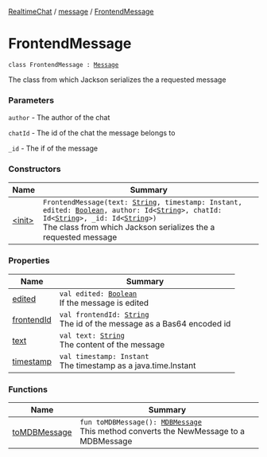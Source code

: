 [RealtimeChat](../../index.md) / [message](../index.md) / [FrontendMessage](./index.md)

# FrontendMessage

`class FrontendMessage : `[`Message`](../-message/index.md)

The class from which Jackson serializes the a requested message

### Parameters

`author` - The author of the chat

`chatId` - The id of the chat the message belongs to

`_id` - The if of the message

### Constructors

| Name | Summary |
|---|---|
| [&lt;init&gt;](-init-.md) | `FrontendMessage(text: `[`String`](https://kotlinlang.org/api/latest/jvm/stdlib/kotlin/-string/index.html)`, timestamp: Instant, edited: `[`Boolean`](https://kotlinlang.org/api/latest/jvm/stdlib/kotlin/-boolean/index.html)`, author: Id<`[`String`](https://kotlinlang.org/api/latest/jvm/stdlib/kotlin/-string/index.html)`>, chatId: Id<`[`String`](https://kotlinlang.org/api/latest/jvm/stdlib/kotlin/-string/index.html)`>, _id: Id<`[`String`](https://kotlinlang.org/api/latest/jvm/stdlib/kotlin/-string/index.html)`>)`<br>The class from which Jackson serializes the a requested message |

### Properties

| Name | Summary |
|---|---|
| [edited](edited.md) | `val edited: `[`Boolean`](https://kotlinlang.org/api/latest/jvm/stdlib/kotlin/-boolean/index.html)<br>If the message is edited |
| [frontendId](frontend-id.md) | `val frontendId: `[`String`](https://kotlinlang.org/api/latest/jvm/stdlib/kotlin/-string/index.html)<br>The id of the message as a Bas64 encoded id |
| [text](text.md) | `val text: `[`String`](https://kotlinlang.org/api/latest/jvm/stdlib/kotlin/-string/index.html)<br>The content of the message |
| [timestamp](timestamp.md) | `val timestamp: Instant`<br>The timestamp as a java.time.Instant |

### Functions

| Name | Summary |
|---|---|
| [toMDBMessage](to-m-d-b-message.md) | `fun toMDBMessage(): `[`MDBMessage`](../-m-d-b-message/index.md)<br>This method converts the NewMessage to a MDBMessage |
